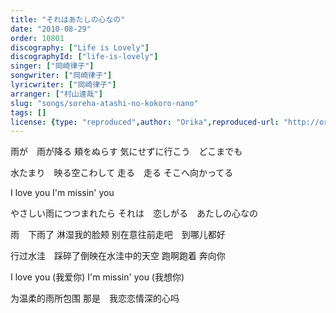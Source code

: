 ```yaml
---
title: "それはあたしの心なの"
date: "2010-08-29"
order: 10801
discography: ["Life is Lovely"]
discographyId: ["life-is-lovely"]
singer: ["岡崎律子"]
songwriter: ["岡崎律子"]
lyricwriter: ["岡崎律子"]
arranger: ["村山達哉"]
slug: "songs/soreha-atashi-no-kokoro-nano"
tags: []
license: {type: "reproduced",author: "Orika",reproduced-url: "http://orikamushi.myweb.hinet.net/",reproduced-website: "織歌蟲網站"}
---
```


雨が　雨が降る 
頬をぬらす 
気にせずに行こう　どこまでも 

水たまり　映る空こわして 
走る　走る 
そこへ向かってる 

I love you 
I'm missin' you 

やさしい雨につつまれたら 
それは　恋しがる　あたしの心なの

雨　下雨了
淋湿我的脸颊
别在意往前走吧　到哪儿都好

行过水洼　踩碎了倒映在水洼中的天空
跑啊跑着
奔向你

I love you (我爱你)
I'm missin' you (我想你)

为温柔的雨所包围
那是　我恋恋情深的心吗
